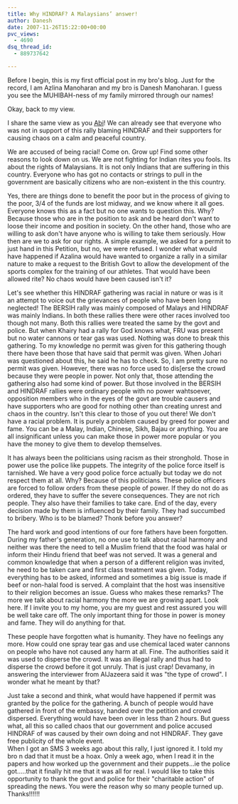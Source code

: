 ```yaml
---
title: Why HINDRAF? A Malaysians’ answer!
author: Danesh
date: 2007-11-26T15:22:00+00:00
pvc_views:
  - 4690
dsq_thread_id:
  - 889737642

---
```

Before I begin, this is my first official post in my bro's blog. Just for the record, I am Azlina Manoharan and my bro is Danesh Manoharan. I guess you see the MUHIBAH-ness of my family mirrored through our names!

Okay, back to my view.

I share the same view as you [Abi][1]! We can already see that everyone who was not in support of this rally blaming HINDRAF and their supporters for causing chaos on a calm and peaceful country.

We are accused of being racial! Come on. Grow up! Find some other reasons to look down on us. We are not fighting for Indian rites you fools. Its about the rights of Malaysians. It is not only Indians that are suffering in this country. Everyone who has got no contacts or strings to pull in the government are basically citizens who are non-existent in the this country.

Yes, there are things done to benefit the poor but in the process of giving to the poor, 3/4 of the funds are lost midway, and we know where it all goes. Everyone knows this as a fact but no one wants to question this. Why? Because those who are in the position to ask and be heard don't want to loose their income and position in society. On the other hand, those who are willing to ask don't have anyone who is willing to take them seriously. How then are we to ask for our rights. A simple example, we asked for a permit to just hand in this Petition, but no, we were refused. I wonder what would have happened if Azalina would have wanted to organize a rally in a similar nature to make a request to the British Govt to allow the development of the sports complex for the training of our athletes. That would have been allowed rite? No chaos would have been caused isn't it?

<!--more-->Let's see whether this HINDRAF gathering was racial in nature or was is it an attempt to voice out the grievances of people who have been long neglected! The BERSIH rally was mainly composed of Malays and HINDRAF was mainly Indians. In both these rallies there were other races involved too though not many. Both this rallies were treated the same by the govt and police. But when Khairy had a rally for God knows what, FRU was present but no water cannons or tear gas was used. Nothing was done to break this gathering. To my knowledge no permit was given for this gathering though there have been those that have said that permit was given. When Johari was questioned about this, he said he has to check. So, I am pretty sure no permit was given. However, there was no force used to dis[erse the crowd because they were people in power. Not only that, those attending the gathering also had some kind of power. But those involved in the BERSIH and HINDRAF rallies were ordinary people with no power wahtsoever, opposition members who in the eyes of the govt are trouble causers and have supporters who are good for nothing other than creating unrest and chaos in the country. Isn't this clear to those of you out there! We don't have a racial problem. It is purely a problem caused by greed for power and fame. You can be a Malay, Indian, Chinese, Sikh, Bajau or anything. You are all insignificant unless you can make those in power more popular or you have the money to give them to develop themselves.

It has always been the politicians using racism as their stronghold. Those in power use the police like puppets. The integrity of the police force itself is tarnished. We have a very good police force actually but today we do not respect them at all. Why? Because of this politicians. These police officers are forced to follow orders from these people of power. If they do not do as ordered, they have to suffer the severe consequences. They are not rich people. They also have their families to take care. End of the day, every decision made by them is influenced by their family. They had succumbed to bribery. Who is to be blamed? Thonk before you answer?

The hard work and good intentions of our fore fathers have been forgotten. During my father's generation, no one use to talk about racial harmony and neither was there the need to tell a Muslim friend that the food was halal or inform their Hindu friend that beef was not served. It was a general and common knowledge that when a person of a different religion was invited, he need to be taken care and first class treatment was given. Today, everything has to be asked, informed and sometimes a big issue is made if beef or non-halal food is served. A complaint that the host was insensitive to their religion becomes an issue. Guess who makes these remarks? The more we talk about racial harmony the more we are growing apart. Look here. If I invite you to my home, you are my guest and rest assured you will be well take care off. The only important thing for those in power is money and fame. They will do anything for that.

These people have forgotten what is humanity. They have no feelings any more. How could one spray tear gas and use chemical laced water cannons on people who have not caused any harm at all. Fine. The authorities said it was used to disperse the crowd. It was an illegal rally and thus had to disperse the crowd before it got unruly. That is just crap! Devamany, in answering the interviewer from AlJazeera said it was "the type of crowd". I wonder what he meant by that?

Just take a second and think, what would have happened if permit was granted by the police for the gathering. A bunch of people would have gathered in front of the embassy, handed over the petition and crowd dispersed. Everything would have been over in less than 2 hours. But guess what, all this so called chaos that our government and police accused HINDRAF of was caused by their own doing and not HINDRAF. They gave free publicity of the whole event.  
When I got an SMS 3 weeks ago about this rally, I just ignored it. I told my bro n dad that it must be a hoax. Only a week ago, when I read it in the papers and how worked up the government and their puppets&#8230;ie the police got&#8230;..that it finally hit me that it was all for real. I would like to take this opportunity to thank the govt and police for their "charitable action" of spreading the news. You were the reason why so many people turned up. Thanks!!!!!!

 [1]: http://www.abinesh.com/delirium/posts/hindraf-rally-the-way-i-see-it/
